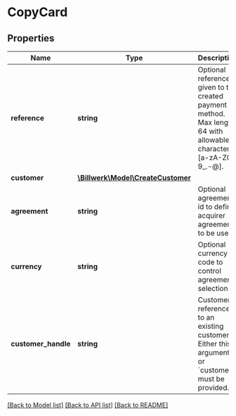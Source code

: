 # CopyCard

## Properties
Name | Type | Description | Notes
------------ | ------------- | ------------- | -------------
**reference** | **string** | Optional reference given to the created payment method. Max length 64 with allowable characters [a-zA-Z0-9_.-@]. | [optional] 
**customer** | [**\Billwerk\Model\CreateCustomer**](CreateCustomer.md) |  | [optional] 
**agreement** | **string** | Optional agreement id to define acquirer agreement to be used. | [optional] 
**currency** | **string** | Optional currency code to control agreement selection | [optional] 
**customer_handle** | **string** | Customer reference to an existing customer. Either this argument or &#x60;customer&#x60; must be provided. | [optional] 

[[Back to Model list]](../../README.md#documentation-for-models) [[Back to API list]](../../README.md#documentation-for-api-endpoints) [[Back to README]](../../README.md)

